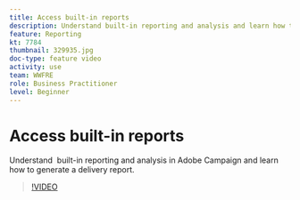 ```yaml
---
title: Access built-in reports
description: Understand built-in reporting and analysis and learn how to generate a delivery report.
feature: Reporting
kt: 7784
thumbnail: 329935.jpg
doc-type: feature video
activity: use
team: WWFRE
role: Business Practitioner
level: Beginner
---
```


# Access built-in reports

Understand  built-in reporting and analysis in Adobe Campaign and learn how to generate a delivery report.

>[!VIDEO](https://video.tv.adobe.com/v/329935?quality=12)
